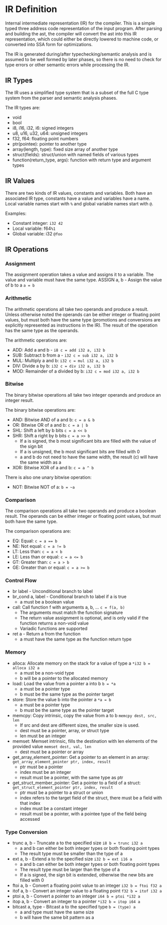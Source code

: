 # IR Definition

Internal intermediate representation (IR) for the compiler.
This is a simple typed three address code representation of the input program. After parsing and building the
ast, the compiler will convert the ast into this IR representation, which could either be directly lowered to
machine code, or converted into SSA form for optimizations.

The IR is generated during/after typechecking/semantic analysis and is assumed to be well formed by later phases,
so there is no need to check for type errors or other semantic errors while processing the IR.

## IR Types
The IR uses a simplified type system that is a subset of the full C type system from the parser and semantic analysis
phases.

The IR types are:
- void
- bool
- i8, i16, i32, i6: signed integers
- u8, u16, u32, u64: unsigned integers
- f32, f64: floating point numbers
- ptr(pointee): pointer to another type
- array(length, type): fixed size array of another type
- struct(fields): struct/union with named fields of various types
- function(return_type, args): function with return type and argument types

## IR Values

There are two kinds of IR values, constants and variables. Both have an associated IR type, constants have a value
and variables have a name. Local variable names start with `%` and global variable names start with `@`.

Examples:
- Constant integer: `i32 42`
- Local variable: f64`%1`
- Global variable: i32 `@foo`

## IR Operations

### Assignment

The assignment operation takes a value and assigns it to a variable. The value and variable must have the same type.
ASSIGN a, b - Assign the value of b to a `a = b`

### Arithmetic

The arithmetic operations all take two operands and produce a result. Unless otherwise noted the operands can
be either integer or floating point values, but must both have the same type (promotions and conversions are
explicitly represented as instructions in the IR). The result of the operation has the same type as the operands.

The arithmetic operations are:
- ADD: Add a and b - `i8 c = add i32 a, i32 b`
- SUB: Subtract b from a - `i32 c = sub i32 a, i32 b`
- MUL: Multiply a and b: `i32 c = mul i32 a, i32 b`
- DIV: Divide a by b: `i32 c = div i32 a, i32 b`
- MOD: Remainder of a divided by b: `i32 c = mod i32 a, i32 b`

### Bitwise

The binary bitwise operations all take two integer operands and produce an integer result.

The binary bitwise operations are:
- AND: Bitwise AND of a and b: `c = a & b`
- OR:  Bitwise OR of a and b: `c = a | b`
- SHL: Shift a left by b bits `c = a << b`
- SHR: Shift a right by b bits `c = a >> b`
   + If a is signed, the b most significant bits are filled with the value of the sign bit
   + If a is unsigned, the b most significant bits are filled with 0
   + a and b do not need to have the same width, the result (c) will have the same width as a
- XOR: Bitwise XOR of a and b: `c = a ^ b`

There is also one unary bitwise operation:
- NOT: Bitwise NOT of a: `b = ~a`

### Comparison

The comparison operations all take two operands and produce a boolean result. The operands can be either integer
or floating point values, but must both have the same type.

The comparison operations are:
- EQ: Equal: `c = a == b`
- NE: Not equal: `c = a != b`
- LT: Less than: `c = a < b`
- LE: Less than or equal: `c = a <= b`
- GT: Greater than: `c = a > b`
- GE: Greater than or equal: `c = a >= b`

### Control Flow

- br label - Unconditional branch to label
- br_cond a, label - Conditional branch to label if a is true
   + a must be a boolean value
- call: Call function f with arguments a, b, ... `c = f(a, b)`
   + The arguments must match the function signature
   + The return value assignment is optional, and is only valid if the function returns a non-void value
   + Variadic functions are supported
- ret a - Return a from the function
   + a must have the same type as the function return type

### Memory
- alloca: Allocate memory on the stack for a value of type a `*i32 b = alloca i32 a`
   + a must be a non-void type
   + b will be a pointer to the allocated memory
- load: Load the value from a pointer a into b `b = *a`
   + a must be a pointer type
   + b must be the same type as the pointer target
- store: Store the value b into the pointer a `*a = b`
   + a must be a pointer type
   + b must be the same type as the pointer target
- memcpy: Copy intrinsic, copy the value from a to b `memcpy dest, src, len`
   + If src and dest are different sizes, the smaller size is used.
   + dest must be a pointer, array, or struct type
   + len must be an integer
- memset: Memset intrinsic, fills the destination with len elements of the provided value `memset dest, val, len`
   + dest must be a pointer or array
- get_array_element_pointer: Get a pointer to an element in an array: `get_array_element_pointer ptr, index, result`
   + ptr must be a pointer
   + index must be an integer
   + result must be a pointer, with the same type as ptr
- get_struct_member_pointer: Get a pointer to a field of a struct: `get_struct_element_pointer ptr, index, result`
   + ptr must be a pointer to a struct or union
   + index refers to the target field of the struct, there must be a field with that index
   + index must be a constant integer
   + result must be a pointer, with a pointee type of the field being accessed

### Type Conversion

- trunc a, b - Truncate a to the specified size `i8 b = trunc i32 a`
   + a and b can either be both integer types or both floating point types
   + The result type must be smaller than the type of a
- ext a, b - Extend a to the specified size `i32 b = ext i16 a`
    + a and b can either be both integer types or both floating point types
    + The result type must be larger than the type of a
    + If a is signed, the sign bit is extended, otherwise the new bits are filled with 0
- ftoi a, b - Convert a floating point value to an integer `i32 b = ftoi f32 a`
- itof a, b - Convert an integer value to a floating point `f32 b = itof i32 a`
- ptoi a, b - Convert a pointer to an integer `i64 b = ptoi *i32 a`
- itop a, b - Convert an integer to a pointer `*i32 b = itop i64 a`
- bitcast a, type - Bitcast a to the specified type `b = (type) a`
    + a and type must have the same size
    + b will have the same bit pattern as a